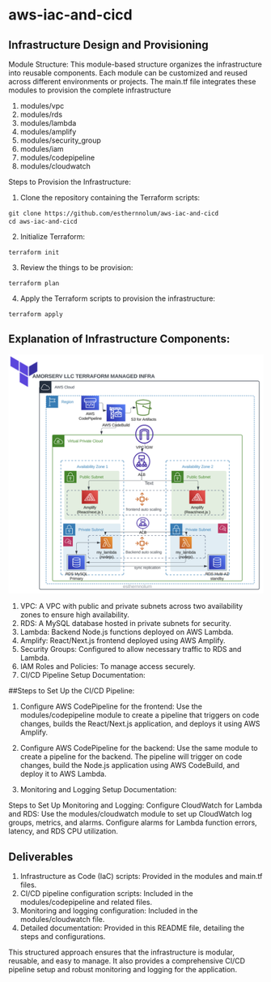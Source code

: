 # aws-iac-and-cicd

## Infrastructure Design and Provisioning
Module Structure: This module-based structure organizes the infrastructure into reusable components. Each module can be customized and reused across different environments or projects. The main.tf file integrates these modules to provision the complete infrastructure
1. modules/vpc
2. modules/rds
3. modules/lambda
4. modules/amplify
5. modules/security_group
6. modules/iam
7. modules/codepipeline
8. modules/cloudwatch


Steps to Provision the Infrastructure:

1. Clone the repository containing the Terraform scripts:
```
git clone https://github.com/esthernnolum/aws-iac-and-cicd
cd aws-iac-and-cicd
```
2. Initialize Terraform:
```
terraform init
```
3. Review the things to be provision:
```
terraform plan
``` 
4. Apply the Terraform scripts to provision the infrastructure:
```
terraform apply
```

## Explanation of Infrastructure Components:

![alt text](https://github.com/esthernnolum/aws-iac-and-cicd/blob/main/Terraform-infra-architecture.png?raw=true)

1. VPC: A VPC with public and private subnets across two availability zones to ensure high availability.
2. RDS: A MySQL database hosted in private subnets for security.
3. Lambda: Backend Node.js functions deployed on AWS Lambda.
4. Amplify: React/Next.js frontend deployed using AWS Amplify.
5. Security Groups: Configured to allow necessary traffic to RDS and Lambda.
6. IAM Roles and Policies: To manage access securely.
7. CI/CD Pipeline Setup Documentation:

##Steps to Set Up the CI/CD Pipeline:

1. Configure AWS CodePipeline for the frontend:
Use the modules/codepipeline module to create a pipeline that triggers on code changes, builds the React/Next.js application, and deploys it using AWS Amplify.

2. Configure AWS CodePipeline for the backend:
Use the same module to create a pipeline for the backend. The pipeline will trigger on code changes, build the Node.js application using AWS CodeBuild, and deploy it to AWS Lambda.

3. Monitoring and Logging Setup Documentation: 

Steps to Set Up Monitoring and Logging:
Configure CloudWatch for Lambda and RDS:
Use the modules/cloudwatch module to set up CloudWatch log groups, metrics, and alarms.
Configure alarms for Lambda function errors, latency, and RDS CPU utilization.

## Deliverables
1. Infrastructure as Code (IaC) scripts: Provided in the modules and main.tf files.
2. CI/CD pipeline configuration scripts: Included in the modules/codepipeline and related files.
3. Monitoring and logging configuration: Included in the modules/cloudwatch file.
4. Detailed documentation: Provided in this README file, detailing the steps and configurations.

This structured approach ensures that the infrastructure is modular, reusable, and easy to manage. It also provides a comprehensive CI/CD pipeline setup and robust monitoring and logging for the application.